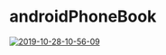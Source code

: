 # androidPhoneBook

<a href="https://ibb.co/nBcgcdN"><img src="https://i.ibb.co/zFRnR9T/2019-10-28-10-56-09.jpg" alt="2019-10-28-10-56-09" border="0"></a>
